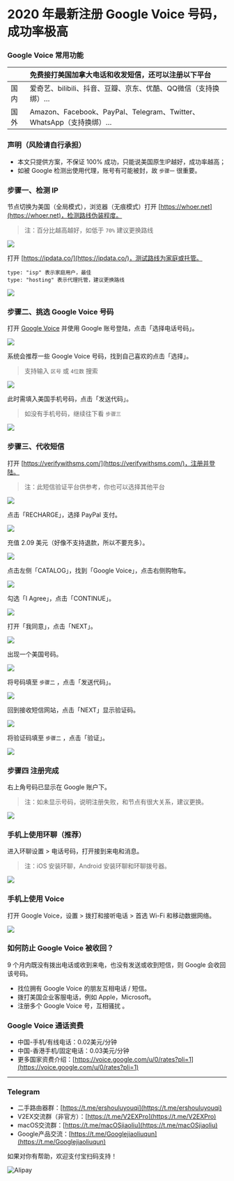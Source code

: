 # 2020 年最新注册 Google Voice 号码，成功率极高

### Google Voice 常用功能

|      | 免费接打美国加拿大电话和收发短信，还可以注册以下平台         |
| :--- | :----------------------------------------------------------- |
| 国内 | 爱奇艺、bilibili、抖音、豆瓣、京东、优酷、QQ微信（支持换绑）… |
| 国外 | Amazon、Facebook、PayPal、Telegram、Twitter、WhatsApp（支持换绑）… |

### 声明（风险请自行承担）

* 本文只提供方案，不保证 100% 成功，只能说美国原生IP越好，成功率越高；
* 如被 Google 检测出使用代理，账号有可能被封，故 `步骤一` 很重要。

### 步骤一、检测 IP

节点切换为美国（全局模式），浏览器（无痕模式）打开 [https://whoer.net](https://whoer.net)，检测路线伪装程度。

> 注：百分比越高越好，如低于 `70%` 建议更换路线

![](pic/002.jpg)

打开 [https://ipdata.co/](https://ipdata.co/)，测试路线为家庭或托管。

```
type: "isp" 表示家庭用户，最佳
type: "hosting" 表示代理托管，建议更换路线
```

![](pic/003.jpg)

### 步骤二、挑选 Google Voice 号码

打开 [Google Voice](https://voice.google.com/) 并使用 Google 账号登陆，点击「选择电话号码」。

![](pic/004.png)

系统会推荐一些 Google Voice 号码，找到自己喜欢的点击「选择」。

> 支持输入 `区号` 或 `4位数` 搜索

![](pic/005.png)

此时需填入美国手机号码，点击「发送代码」。

> 如没有手机号码，继续往下看 `步骤三`

![](pic/006.png)

### 步骤三、代收短信

打开 [https://verifywithsms.com/](https://verifywithsms.com/)，注册并登陆。

> 注：此短信验证平台供参考，你也可以选择其他平台

![](pic/007.png)

点击「RECHARGE」，选择 PayPal 支付。

![](pic/008.png)

充值 2.09 美元（好像不支持退款，所以不要充多）。

![](pic/008.1.png)

点击左侧「CATALOG」，找到「Google Voice」，点击右侧购物车。

![](pic/009.png)

勾选「I Agree」，点击「CONTINUE」。

![](pic/009.1.png)

打开「我同意」，点击「NEXT」。

![](pic/010.png)

出现一个美国号码。

![](pic/010.1.png)

将号码填至 `步骤二` ，点击「发送代码」。

![](pic/019.png)

回到接收短信网站，点击「NEXT」显示验证码。

![](pic/020.png)

将验证码填至 `步骤二` ，点击「验证」。

![](pic/021.png)

### 步骤四 注册完成

右上角号码已显示在 Google 账户下。

> 注：如未显示号码，说明注册失败，和节点有很大关系，建议更换。

![](pic/011.png)

### 手机上使用环聊（推荐）

进入环聊设置 > 电话号码，打开接到来电和消息。

> 注：iOS 安装环聊，Android 安装环聊和环聊拨号器。

![](pic/huanliao.jpg)

### 手机上使用 Voice

打开 Google Voice，设置 > 拨打和接听电话 > 首选 Wi-Fi 和移动数据网络。

![](pic/voice.jpg)

### 如何防止 Google Voice 被收回？

9 个月内既没有拨出电话或收到来电，也没有发送或收到短信，则 Google 会收回该号码。

* 找位拥有 Google Voice 的朋友互相电话 / 短信。
* 拨打美国企业客服电话，例如 Apple，Microsoft。
* 注册多个 Google Voice 号，互相骚扰 。

### Google Voice 通话资费

* 中国-手机/有线电话：0.02美元/分钟
* 中国-香港手机/固定电话：0.03美元/分钟
* 更多国家资费介绍：[https://voice.google.com/u/0/rates?pli=1](https://voice.google.com/u/0/rates?pli=1)

----

### Telegram

* 二手路由器群：[https://t.me/ershouluyouqi](https://t.me/ershouluyouqi)
* V2EX交流群（非官方）：[https://t.me/V2EXPro](https://t.me/V2EXPro)
* macOS交流群：[https://t.me/macOSjiaoliu](https://t.me/macOSjiaoliu)
* Google产品交流：[https://t.me/Googlejiaoliuqun](https://t.me/Googlejiaoliuqun)

如果对你有帮助，欢迎支付宝扫码支持！

![Alipay](https://raw.githubusercontent.com/masonincn/tuchuang/master/uPic/Alipay.png)